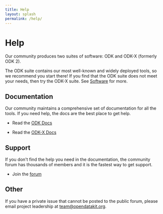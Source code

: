 ```yaml
---
title: Help
layout: splash
permalink: /help/
---
```


# Help

Our community produces two suites of software: ODK and ODK-X (formerly ODK 2).

The ODK suite contains our most well-known and widely deployed tools, so we recommend you start there! If you find that the ODK suite does not meet your needs, then try the ODK-X suite. See [Software](/software) for more.

## Documentation

Our community maintains a comprehensive set of documentation for all the tools. If you need help, the docs are the best place to get help.

* Read the [ODK Docs](https://docs.opendatakit.org)

* Read the [ODK-X Docs](https://docs.opendatakit.org/odk-x)

## Support

If you don't find the help you need in the documentation, the community forum has thousands of members and it is the fastest way to get support.

* Join the [forum](https://forum.opendatakit.org)

## Other

If you have a private issue that cannot be posted to the public forum, please email project leadership at <team@opendatakit.org>.